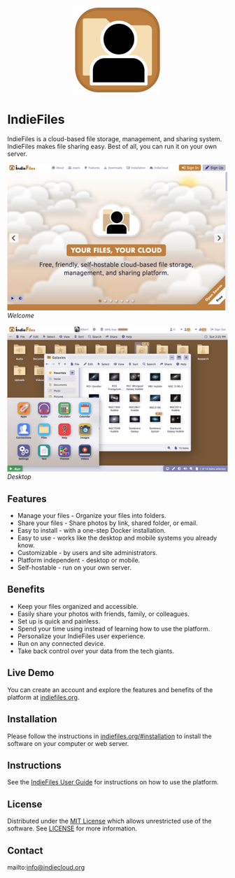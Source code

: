 <p align="center" style="text-align:center">
	<img src="images/logos/logo.svg" width="200">
</p>

# IndieFiles

IndieFiles is a cloud-based file storage, management, and sharing system. IndieFiles makes file sharing easy. Best of all, you can run it on your own server.

![Screen Shot](images/screen-shots/welcome.png)
*Welcome*

![Screen Shot](images/screen-shots/desktop.png)
*Desktop*

## Features

- Manage your files - Organize your files into folders.
- Share your files - Share photos by link, shared folder, or email.
- Easy to install - with a one-step Docker installation.
- Easy to use - works like the desktop and mobile systems you already know.
- Customizable - by users and site administrators.
- Platform independent - desktop or mobile.
- Self-hostable - run on your own server.

## Benefits

- Keep your files organized and accessible.
- Easily share your photos with friends, family, or colleagues.
- Set up is quick and painless.
- Spend your time using instead of learning how to use the platform.
- Personalize your IndieFiles user experience.
- Run on any connected device.
- Take back control over your data from the tech giants.

## Live Demo

You can create an account and explore the features and benefits of the platform at [indiefiles.org](https://indiefiles.org).

## Installation

Please follow the instructions in [indiefiles.org/#installation](https://indiefiles.org/#installation) to install the software on your computer or web server.

## Instructions

See the [IndieFiles User Guide](https://indiefiles.org/#help) for instructions on how to use the platform.

## License

Distributed under the <a href="https://en.wikipedia.org/wiki/MIT_License">MIT License</a> which allows unrestricted use of the software. See [LICENSE](LICENSE) for more information.

## Contact

mailto:info@indiecloud.org
